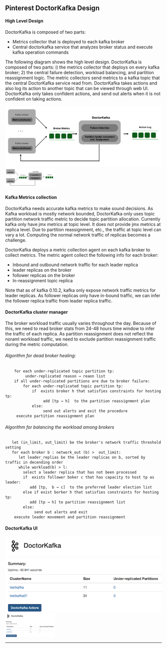 ## Pinterest DoctorKafka Design

#### High Level Design

DoctorKafka is composed of two parts: 

  * Metrics collector that is deployed to each kafka broker
  * Central doctorkafka service that analyzes broker status and execute kafka operation commands

The following diagram shows the high level design. DoctorKafka is composed of two parts: i) the metrics collector that deploys on every kafka broker; 2) the central failure detection, workload balancing, and partition reassignment logic. The metric collectors send metrics to a kafka topic that the central DoctorKafka service read from. DoctorKafka takes actions and also log its action to another topic that can be viewed through web UI. DoctorKafka only takes confident actions, and send out alerts when it is not confident on taking actions. 

![doctorkafka diagram](doctorkafka_diagram.png)
<img src="doctorkafka_diagram.png" width="160">


#### Kafka Metrics collection

DoctorKafka needs accurate kafka metrics to make sound decisions. As Kafka workload is mostly network bounded, DoctorKafka only uses topic partition network traffic metric to decide topic partition allocation. Currently kafka only have jmx metrics at topic level. It does not provide jmx metrics at replica level. Due to partition reassignment, etc., the traffic at topic level can vary a lot. Computing the normal network traffic of replicas becomes a challenge. 

DoctorKafka deploys a metric collection agent on each kafka broker to collect metrics. The metric agent collect the following info for each broker: 
   *  Inbound and outbound network traffic for each leader replica
   *  leader replicas on the broker
   *  follower replicas on the broker
   *  In-reassignment topic replica

Note that as of kafka 0.10.2, kafka only expose network traffic metrics for leader replicas. As follower replicas only have in-bound traffic, we can infer the follower replica traffic from leader replica traffic. 


#### DoctorKafka cluster manager

The broker workload traffic usually varies throughout the day. Because of this, we need to read broker stats from 24-48 hours time window to infer the traffic of each replica. As partition reassignment does not reflect the noraml workload traffic, we need to exclude partition reassignment traffic during the metric computation. 


###### Algorithm for dead broker healing:

```
    for each under-replicated topic partition tp:
         under-replicated reason → reaon list
    if all under-replicated partitions are due to broker failure: 
        for each under-replicated topic partition tp:
            if  exists broker h that satisfies constraints for hosting tp:
                 add [tp → h]  to the partition reassignment plan
            else:
                 send out alerts and exit the procedure 
     execute partition reassignment plan
```

###### Algorithm for balancing the workload among brokers

```
   let (in_limit, out_limit) be the broker's network traffic threshold setting  
   for each broker b : network_out (b) >  out_limit:
      let leader_replias be the leader replicas on b, sorted by traffic in decending order
      while workload(b) > l: 
        select a leader replica that has not been processed
        if  exists follower boker c that has capacity to host tp as leader:
           add [tp,  b → c]  to the preferred leader election list
        else if exist borker h that satisfies constraints for hosting tp:
           add [tp → h] to partition reassignment list
        else:
             send out alerts and exit             
    execute leader movement and partition reassignment
```                     

#### DoctorKafka UI 

![doctorkafka UI](doctorkafka_ui.png)
<img src="doctorkafka_ui.png" width="160">

***


